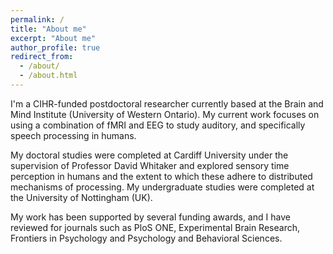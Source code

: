 ```yaml
---
permalink: /
title: "About me"
excerpt: "About me"
author_profile: true
redirect_from: 
  - /about/
  - /about.html
---
```


I'm a CIHR-funded postdoctoral researcher currently based at the Brain and Mind Institute (University of Western Ontario). My current work focuses on using a combination of fMRI and EEG to study auditory, and specifically speech processing in humans.

My doctoral studies were completed at Cardiff University under the supervision of Professor David Whitaker and explored sensory time perception in humans and the extent to which these adhere to distributed mechanisms of processing. My undergraduate studies were completed at the University of Nottingham (UK).

My work has been supported by several funding awards, and I have reviewed for journals such as PloS ONE, Experimental Brain Research, Frontiers in Psychology and Psychology and Behavioral Sciences. 


